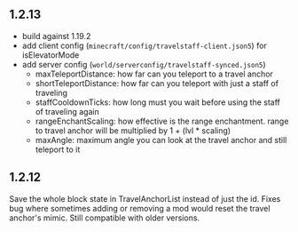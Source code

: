 ## 1.2.13

- build against 1.19.2
- add client config (`minecraft/config/travelstaff-client.json5`) for isElevatorMode
- add server config (`world/serverconfig/travelstaff-synced.json5`) 
  - maxTeleportDistance: how far can you teleport to a travel anchor 
  - shortTeleportDistance: how far can you teleport with just a staff of traveling 
  - staffCooldownTicks: how long must you wait before using the staff of traveling again
  - rangeEnchantScaling: how effective is the range enchantment. range to travel anchor will be multiplied by 1 + (lvl * scaling)
  - maxAngle: maximum angle you can look at the travel anchor and still teleport to it

## 1.2.12

Save the whole block state in TravelAnchorList instead of just the id. 
Fixes bug where sometimes adding or removing a mod would reset the travel anchor's mimic. 
Still compatible with older versions. 
